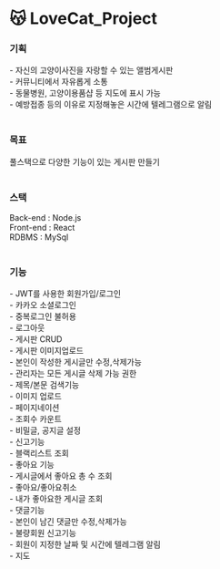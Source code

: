 # 😽 LoveCat_Project
<h3>기획</h3> 
- 자신의 고양이사진을 자랑할 수 있는 앨범게시판 <br/>
- 커뮤니티에서 자유롭게 소통 <br/>
- 동물병원, 고양이용품샵 등 지도에 표시 가능 <br/>
- 예방접종 등의 이유로 지정해놓은 시간에 텔레그램으로 알림 <br/><br/>

<h3>목표</h3> 
풀스택으로 다양한 기능이 있는 게시판 만들기 <br/><br/>

<h3>스택</h3> 
Back-end : Node.js <br/>
Front-end : React <br/>
RDBMS : MySql <br/><br/>

<h3>기능</h3> 
- JWT를 사용한 회원가입/로그인<br/>
- 카카오 소셜로그인 <br/>
- 중복로그인 불허용 <br/>
- 로그아웃 <br/>
- 게시판 CRUD <br/>
- 게시판 이미지업로드 <br/>
- 본인이 작성한 게시글만 수정,삭제가능 <br/>
- 관리자는 모든 게시글 삭제 가능 권한 <br/>
- 제목/본문 검색기능 <br/>
- 이미지 업로드 <br/>
- 페이지네이션 <br/>
- 조회수 카운트<br/>
- 비밀글, 공지글 설정<br/>
- 신고기능 <br/>
- 블랙리스트 조회 <br/>
- 좋아요 기능 <br/>
- 게시글에서 좋아요 총 수 조회<br/>
- 좋아요/좋아요취소 <br/>
- 내가 좋아요한 게시글 조회 <br/>
- 댓글기능<br/>
- 본인이 남긴 댓글만 수정,삭제가능 <br/>
- 불량회원 신고기능 <br/>
- 회원이 지정한 날짜 및 시간에 텔레그램 알림 <br/>
- 지도 <br/>
